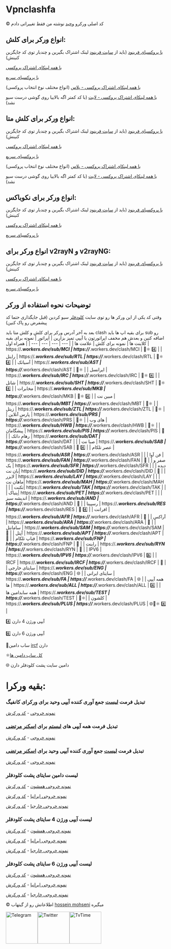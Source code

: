 # Vpnclashfa

©️ کد اصلی ورکرو [وحید](https://github.com/vfarid) نوشته من فقط تغییراتی دادم


## انواع ورکر برای کلش:
[با پروکسیای فرینود](https://github.com/coldwater-10/cloudflare-workers/blob/main/Clash/freenode.js)
(باید از [سایت فرینود](https://getafreenode.com/?inviter=82060F61-1C03-418D-99D4-D555CECB2FF4) لینک اشتراک بگیرین و چندبار توی کد جایگزین کنینش)

[با همه لینکای اشتراک پروکسی](https://github.com/coldwater-10/cloudflare-workers/blob/main/Clash/all.js)


[با پروکسیای سریع](https://github.com/coldwater-10/cloudflare-workers/blob/main/Clash/fast.js)


[با همه لینکای اشتراک پروکسی - پلاس](https://github.com/coldwater-10/cloudflare-workers/blob/main/Clash/plus.js) (انواع مختلف نوع انتخاب پروکسی)

[با همه لینکای اشتراک پروکسی - لایت](https://github.com/coldwater-10/cloudflare-workers/blob/main/Clash/lite.js) (با کد کمتر اگه بالاییا روی گوشی درست سیو نشد)


## انواع ورکر برای کلش متا:
[با پروکسیای فرینود](https://github.com/coldwater-10/cloudflare-workers/tree/main/Clash%20Meta/freenode.js)
(باید از [سایت فرینود](https://getafreenode.com/?inviter=82060F61-1C03-418D-99D4-D555CECB2FF4) لینک اشتراک بگیرین و چندبار توی کد جایگزین کنینش)

[با همه لینکای اشتراک پروکسی](https://github.com/coldwater-10/cloudflare-workers/tree/main/Clash%20Meta/all.js)


[با پروکسیای سریع](https://github.com/coldwater-10/cloudflare-workers/tree/main/Clash%20Meta/fast.js)


[با همه لینکای اشتراک پروکسی - پلاس](https://github.com/coldwater-10/cloudflare-workers/tree/main/Clash%20Meta/plus.js) (انواع مختلف نوع انتخاب پروکسی)

[با همه لینکای اشتراک پروکسی - لایت](https://github.com/coldwater-10/cloudflare-workers/tree/main/Clash%20Meta/lite.js) (با کد کمتر اگه بالاییا روی گوشی درست سیو نشد)


## انواع ورکر برای نکوباکس:
[با پروکسیای فرینود](https://github.com/coldwater-10/cloudflare-workers/tree/main/Nekobox/freenode.js)
(باید از [سایت فرینود](https://getafreenode.com/?inviter=82060F61-1C03-418D-99D4-D555CECB2FF4) لینک اشتراک بگیرین و چندبار توی کد جایگزین کنینش)

[با همه لینکای اشتراک پروکسی](https://github.com/coldwater-10/cloudflare-workers/tree/main/Nekobox/all.js)


[با پروکسیای سریع](https://github.com/coldwater-10/cloudflare-workers/tree/main/Nekobox/fast.js)


## انواع ورکر برای v2rayN و v2rayNG:
[با پروکسیای فرینود](https://github.com/coldwater-10/cloudflare-workers/tree/main/v2rayN%20%26%20v2rayNG/freenode.js)
(باید از [سایت فرینود](https://getafreenode.com/?inviter=82060F61-1C03-418D-99D4-D555CECB2FF4) لینک اشتراک بگیرین و چندبار توی کد جایگزین کنینش)

[با همه لینکای اشتراک پروکسی](https://github.com/coldwater-10/cloudflare-workers/tree/main/v2rayN%20%26%20v2rayNG/all.js)


[با پروکسیای سریع](https://github.com/coldwater-10/cloudflare-workers/tree/main/v2rayN%20%26%20v2rayNG/fast.js)


## توضیحات نحوه استفاده از ورکر
وقتی کد یکی از این ورکر ها رو توی سایت [کلودفلر](https://dash.cloudflare.com) سیو کردین (قبل جایگذاری حتما کد پیشفرض رو پاک کنین)

بعد به آخر آدرس ورکر برای کلش و کلش متا باید clash برای بقیه اپ ها باید sub رو اضافه کنین و بعدش هم مخفف اپراتورتون یا آیپی تمیز بزارین
| اپراتور |  نمونه برای بقیه کلاینت ها | نمونه برای کلش | علامت ها |
| --- | --- | --- | --- |
| همراه اول | https://***.workers.dev/sub/MCI | https://***.workers.dev/clash/MCI | 🔰⚛️ 4️⃣ |
| رایتل | https://***.workers.dev/sub/RTL | https://***.workers.dev/clash/RTL | 🔰⚛️ 4️⃣ |
| آسیاتک | https://***.workers.dev/sub/AST | https://***.workers.dev/clash/AST | 🔰⚛️ |
| ایرانسل | https://***.workers.dev/sub/IRC | https://***.workers.dev/clash/IRC | 🔰⚛️ 4️⃣ |
| شاتل | https://***.workers.dev/sub/SHT | https://***.workers.dev/clash/SHT | 🔰⚛️ 4️⃣ |
| مخابرات | https://***.workers.dev/sub/MKB | https://***.workers.dev/clash/MKB | 🔰⚛️ 4️⃣ |
| مبین نت | https://***.workers.dev/sub/MBT | https://***.workers.dev/clash/MBT | 🔰⚛️ |
| زیتل | https://***.workers.dev/sub/ZTL | https://***.workers.dev/clash/ZTL | 🔰⚛️ |
| پارس آنلاین | https://***.workers.dev/sub/PRS | https://***.workers.dev/clash/PRS | 🔰⚛️ |
| های وب | https://***.workers.dev/sub/HWB | https://***.workers.dev/clash/HWB | 🔰⚛️ |
| پیشگامان | https://***.workers.dev/sub/PIS | https://***.workers.dev/clash/PIS | 🔰 |
| رهام داتک | https://***.workers.dev/sub/DAT | https://***.workers.dev/clash/DAT |  |
| صبا نت | https://***.workers.dev/sub/SAB | https://***.workers.dev/clash/SAB | 🔰 4️⃣ |
| عصر تلکام | https://***.workers.dev/sub/ASR | https://***.workers.dev/clash/ASR |  |
| فن آوا | https://***.workers.dev/sub/FAN | https://***.workers.dev/clash/FAN | 🔰 |
| صفر و یک | https://***.workers.dev/sub/SFR | https://***.workers.dev/clash/SFR |  |
| دیده بان نت| https://***.workers.dev/sub/DID | https://***.workers.dev/clash/DID | 🔰 |
| لایزر | https://***.workers.dev/sub/LAY | https://***.workers.dev/clash/LAY |  |
| ماهان نت| https://***.workers.dev/sub/MAH | https://***.workers.dev/clash/MAH |  |
| تکنت| https://***.workers.dev/sub/TAK | https://***.workers.dev/clash/TAK |  |
| پتیاک| https://***.workers.dev/sub/PET | https://***.workers.dev/clash/PET |  |
| اندیشه سبز | https://***.workers.dev/sub/AND | https://***.workers.dev/clash/AND | 🔰 |
| رسپینا | https://***.workers.dev/sub/RES | https://***.workers.dev/clash/RES | 🔰 4️⃣ |
| افرانت | https://***.workers.dev/sub/AFR | https://***.workers.dev/clash/AFR | 🔰 |
| آراکس | https://***.workers.dev/sub/ARA | https://***.workers.dev/clash/ARA | 🔰 |
| سامانتل | https://***.workers.dev/sub/SAM | https://***.workers.dev/clash/SAM | 🔰 |
| آپتل | https://***.workers.dev/sub/APT | https://***.workers.dev/clash/APT | 🔰 |
| فناپ تلکام | https://***.workers.dev/sub/FNP | https://***.workers.dev/clash/FNP | 🔰 |
| راینت | https://***.workers.dev/sub/RYN | https://***.workers.dev/clash/RYN | 🔰 |
| IPV6 | https://***.workers.dev/sub/IPV6 | https://***.workers.dev/clash/IPV6 | 6️⃣ |
| IRCF | https://***.workers.dev/sub/IRCF | https://***.workers.dev/clash/IRCF | 🔰 |
| سایتای خارجی | https://***.workers.dev/sub/ENG | https://***.workers.dev/clash/ENG | 🌐 |
| سایتای ایرانی | https://***.workers.dev/sub/FA | https://***.workers.dev/clash/FA | 🌐 |
| همه آیپی ها | https://***.workers.dev/sub/ALL | https://***.workers.dev/clash/ALL | 4️⃣ |
| همه سابدامین ها | https://***.workers.dev/sub/TEST | https://***.workers.dev/clash/TEST | 🔰⚛️|
| کلشون | https://***.workers.dev/sub/PLUS | https://***.workers.dev/clash/PLUS | 🌐🔰⚛️ 4️⃣ |


4️⃣ آیپی ورژن 4 دارن

6️⃣ آیپی ورژن 6 دارن

🔰ساب دامین [ircf](https://ircf.space/list.php) دارن

⚛️[کل ساب دامین ها](https://github.com/vfarid/cf-clean-ips/blob/main/providers.json)

🌐 دامین سایت پشت کلودفلر دارن

# بقیه ورکرا:

### تبدیل فرمت [لیست](https://github.com/vfarid/cf-clean-ips) جمع آوری کننده آیپی وحید برای ورکرای کانفیگ
 [نمونه خروجی](https://cf-clean-ips.vpnclashfa.workers.dev/)  -  [کد ورکرش](https://github.com/coldwater-10/cloudflare-workers/tree/main/Other/cf-clean-ips.js)

### تبدیل فرمت همه آیپی های [لیستم](https://raw.githubusercontent.com/coldwater-10/clash_rules/main/List%20of%20clean%20IPs.txt) برای [اسکنر مرتضی](https://github.com/MortezaBashsiz/CFScanner)
 [نمونه خروجی](https://list-ipv4-for-wincfscaner.vpnclashfa.workers.dev/)  -  [کد ورکرش](https://github.com/coldwater-10/cloudflare-workers/tree/main/Other/list-ipv4-for-winCFScaner.js)

###  تبدیل فرمت [لیست](https://raw.githubusercontent.com/vfarid/cf-clean-ips/main/list.json) جمع آوری کننده آیپی وحید برای [اسکنر مرتضی](https://github.com/MortezaBashsiz/CFScanner/releases/tag/v1.2.8515.31784)
 [نمونه خروجی](https://vahid-iplist-for-morteza-scanner.vpnclashfa.workers.dev/)  -  [کد ورکرش](https://raw.githubusercontent.com/coldwater-10/cloudflare-workers/main/Other/Vahid's%20IP%20list%20for%20Morteza%20scanner.js)

### لیست دامین سایتای پشت کلودفلر
 [نمونه خروجی همشون](https://domain-all-sites-behind-cf.vpnclashfa.workers.dev/)  -  [کد ورکرش](https://github.com/coldwater-10/cloudflare-workers/tree/main/Other/domain-all-sites-behind-cf.js)

 [نمونه خروجی ایرانیا](https://domain-ir-sites-behind-cf.vpnclashfa.workers.dev/)  -  [کد ورکرش](https://github.com/coldwater-10/cloudflare-workers/tree/main/Other/domain-ir-sites-behind-cf.js)

 [نمونه خروجی خارجیا](https://domain-foreign-sites-behind-cf.vpnclashfa.workers.dev/)  -  [کد ورکرش](https://github.com/coldwater-10/cloudflare-workers/tree/main/Other/domain-foreign-sites-behind-cf.js)

### لیست آیپی ورژن 4 سایتای پشت کلودفلر
  [نمونه خروجی همشون](https://ipv4-all.vpnclashfa.workers.dev/)  -  [کد ورکرش](https://github.com/coldwater-10/cloudflare-workers/tree/main/Other/ipv4-all.js)

 [نمونه خروجی ایرانیا](https://ipv4-ir.vpnclashfa.workers.dev/)  -  [کد ورکرش](https://github.com/coldwater-10/cloudflare-workers/tree/main/Other/ipv4-ir.js)

 [نمونه خروجی خارجیا](https://ipv4-foreign.vpnclashfa.workers.dev/)  -  [کد ورکرش](https://github.com/coldwater-10/cloudflare-workers/tree/main/Other/ipv4-foreign.js)

### لیست آیپی ورژن 6 سایتای پشت کلودفلر
  [نمونه خروجی همشون](https://ipv6-all.vpnclashfa.workers.dev/)  -  [کد ورکرش](https://github.com/coldwater-10/cloudflare-workers/tree/main/Other/ipv6-all.js)

 [نمونه خروجی ایرانیا](https://ipv6-ir.vpnclashfa.workers.dev/)  -  [کد ورکرش](https://github.com/coldwater-10/cloudflare-workers/tree/main/Other/ipv6-ir.js)

 [نمونه خروجی خارجیا](https://ipv6-foreign.vpnclashfa.workers.dev/)  -  [کد ورکرش](https://github.com/coldwater-10/cloudflare-workers/tree/main/Other/ipv6-foreign.js)

©️ اطلاعاتش رو از گیتهاب [hossein mohseni](https://github.com/hossein-mohseni/CF-Web) میگیره



<div style="display: flex; justify-content: space-between; align-items: center; width: 300px;">
    <a href="https://t.me/vpnclashfa"><img src="https://cdn.dribbble.com/users/4507400/screenshots/15420681/media/c00f77bc443cbc4ac96d138f9ac854c5.gif" alt="Telegram" width="100" height="100"></a>
    <a href="https://twitter.com/coldwater_10"><img src="https://cdn.dribbble.com/users/2652449/screenshots/14764078/media/2b620382444946ce84aac0a132c40063.gif" alt="Twitter" width="100" height="100"></a>
    <a href="https://www.tvtime.com/en/user/43351079/profile"><img src="https://media2.giphy.com/media/v1.Y2lkPTc5MGI3NjExOTFhMDk5NzJlYzdmZTJjMDM2Y2MzMjBkOTVkODAxM2FjMTdjZGMwNSZlcD12MV9pbnRlcm5hbF9naWZzX2dpZklkJmN0PWc/lj1ghwUoflkw2F3o0T/giphy.gif" alt="TvTime" width="100" height="100"></a>
</div>
